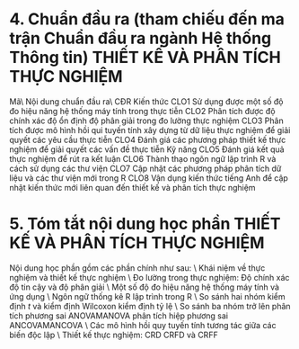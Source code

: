 # 4. Chuẩn đầu ra (tham chiếu đến ma trận Chuẩn đầu ra ngành Hệ thống Thông tin) THIẾT KẾ VÀ PHÂN TÍCH THỰC NGHIỆM
Mã\ Nội dung chuẩn đầu ra\ CĐR  Kiến thức CLO1 Sử dụng được một số độ đo hiệu năng hệ thống máy tính trong thực tiễn CLO2 Phân tích được độ chính xác độ ổn định độ phân giải trong đo lường thực nghiệm CLO3 Phân tích được mô hình hồi qui tuyến tính xây dựng từ dữ liệu thực nghiệm để giải quyết các yêu cầu thực tiễn CLO4 Đánh giá các phương pháp thiết kế thực nghiệm để giải quyết các vấn đề thực tiễn Kỹ năng CLO5 Đánh giá kết quả thực nghiệm để rút ra kết luận CLO6 Thành thạo ngôn ngữ lập trình R và cách sử dụng các thư viện CLO7 Cập nhật các phương pháp phân tích dữ liệu và các thư viện mới trong R CLO8 Vận dụng kiến thức tiếng Anh để cập nhật kiến thức mới liên quan đến thiết kế và phân tích thực nghiệm
# 5. Tóm tắt nội dung học phần THIẾT KẾ VÀ PHÂN TÍCH THỰC NGHIỆM
Nội dung học phần gồm các phần chính như sau: \ Khái niệm về thực nghiệm và thiết kế thực nghiệm \ Đo lường trong thực nghiệm: Độ chính xác độ tin cậy và độ phân giải \ Một số độ đo hiệu năng hệ thống máy tính và ứng dụng \ Ngôn ngữ thống kê R lập trình trong R \ So sánh hai nhóm kiểm định *t* và kiểm định Wilcoxon kiểm định tỷ lệ \ So sánh ba nhóm trở lên phân tích phương sai ANOVAMANOVA phân tích hiệp phương sai ANCOVAMANCOVA \ Các mô hình hồi quy tuyến tính tương tác giữa các biến độc lập \ Thiết kế thực nghiệm: CRD CRFD và CRFF
